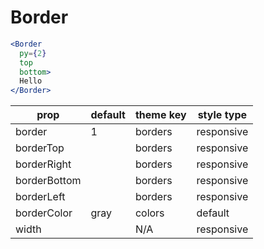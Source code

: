 # Border

```.jsx
<Border
  py={2}
  top
  bottom>
  Hello
</Border>
```

prop | default | theme key | style type
---|---|---|---
border | 1 | borders | responsive
borderTop |  | borders | responsive
borderRight |  | borders | responsive
borderBottom |  | borders | responsive
borderLeft |  | borders | responsive
borderColor | gray | colors | default
width |  | N/A | responsive